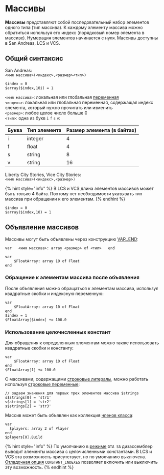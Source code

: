 # Массивы

**Массивы** представляют собой последовательный набор элементов одного типа \(тип массива\). К каждому элементу массива можно обратиться используя его индекс \(порядковый номер элемента в массиве\). Нумерация элементов начинается с нуля. Массивы доступны в San Andreas, LCS и VCS.

## Общий синтаксис

San Andreas:  
`<имя массива>(<индекс>,<размер><тип>)`

```text
$index = 0
$array($index,10i) = 1
```

`<имя массива>`: локальная или глобальная [переменная](variables.md)  
`<индекс>`: локальная или глобальная переменная, содержащая индекс элемента, который нужно прочитать или изменить  
`<размер>`: любое целое число больше 0  
`<тип>`: одна из букв `i` `f` `s` `v`:

| Буква | Тип элемента | Размер элемента \(в байтах\) |
| :--- | :--- | :--- |
| i | integer | 4 |
| f | float | 4 |
| s | string | 8 |
| v | string | 16 |

Liberty City Stories, Vice City Stories:  
`<имя массива>(<индекс>,<размер>)`

{% hint style="info" %}
В LCS и VCS длина элементов массивов может быть только 4 байта. Поэтому нет необходимости указывать тип массива при обращении к его элементам.
{% endhint %}

```text
$index = 0
$array($index,10) = 1
```

## Объявление массивов

Массивы могут быть объявлены через конструкцию [VAR..END](variables.md#var-end-construct):

`var  
   <имя массива>: array <размер> of <тип>  
end`

```text
var
    $FloatArray: array 10 of Float
end
```

### Обращение к элементам массива после объявления

После объявления можно обращаться к элементам массива, используя квадратные скобки и индексную переменную:

```text
var
    $FloatArray: array 10 of Float
end
$index = 1
$FloatArray[$index] += 100.0
```

### Использование целочисленных констант

Для обращения к определенным элементам можно также использовать квадратные скобки и константу:

```text
var
    $FloatArray: array 10 of Float
end
$FloatArray[1] += 100.0
```

С массивами, содержащими [строковые литералы](data-types.md#strokovye-literaly), можно работать используя [строковые переменные](data-types.md#strokovye-peremennye):  

```text
// задаем значения для первых трех элементов массива $strings
s$strings[0] = 'str1'
s$strings[1] = 'str2'
s$strings[2] = 'str3'
```

Массив может быть объявлен как коллекция [членов класса](classes.md#chleny-klassa):

```text
var
  $players: array 2 of Player
end
$players[0].Build 
```

{% hint style="info" %}
По умолчанию в [режиме](../edit-modes.md) `GTA SA` дизассемблер выводит элементы массива с целочисленными константами. В LCS и VCS эта возможность присутствует, но по умолчанию выключена. [Отладочная опция](../console.md#constant_indexes) `CONSTANT_INDEXES` позволяет включить или выключить эту возможность. 
{% endhint %}

